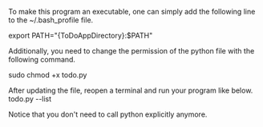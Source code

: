 To make this program an executable, one can simply add the following line to the ~/.bash_profile file.

export PATH="{ToDoAppDirectory}:$PATH"

Additionally, you need to change the permission of the python file with the following command.

sudo chmod +x todo.py

After updating the file, reopen a terminal and run your program like below.
todo.py --list 

Notice that you don't need to call python explicitly anymore.